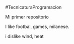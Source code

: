 #TecnicaturaProgramacion

Mi primer repositorio

I like footbal, games, milanese.

i dislike wind, heat

